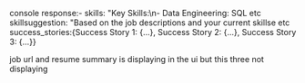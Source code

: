 console response:-
skills: "Key Skills:\n- Data Engineering: SQL etc
skillsuggestion: "Based on the job descriptions and your current skillse etc
success_stories:{Success Story 1: {…}, Success Story 2: {…}, Success Story 3: {…}}

 job url and resume summary is displaying in the ui but this three not displaying
